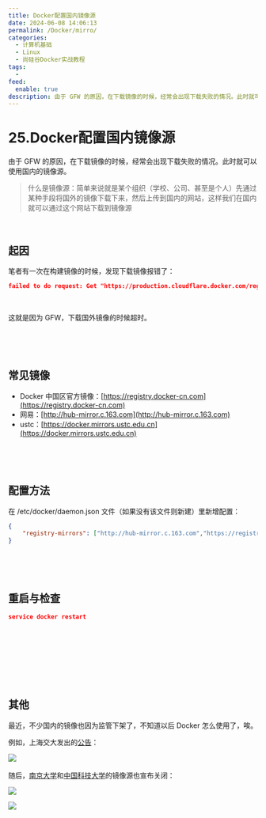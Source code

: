 ```yaml
---
title: Docker配置国内镜像源
date: 2024-06-08 14:06:13
permalink: /Docker/mirro/
categories:
  - 计算机基础
  - Linux
  - 尚硅谷Docker实战教程
tags:
  - 
feed:
  enable: true
description: 由于 GFW 的原因，在下载镜像的时候，经常会出现下载失败的情况。此时就可以使用国内的镜像源。
---
```


# 25.Docker配置国内镜像源

由于 GFW 的原因，在下载镜像的时候，经常会出现下载失败的情况。此时就可以使用国内的镜像源。

<!-- more -->

> 什么是镜像源：简单来说就是某个组织（学校、公司、甚至是个人）先通过某种手段将国外的镜像下载下来，然后上传到国内的网站，这样我们在国内就可以通过这个网站下载到镜像源

‍

## 起因

笔者有一次在构建镜像的时候，发现下载镜像报错了：

```json
failed to do request: Get "https://production.cloudflare.docker.com/registry-v2/docker/registry/v2/blobs/sha256/e7/e7d39d4d8569a6203be5b7a118d4d92526b267087023a49ee0868f7c50190191/data?verify=1717770949-vcXzP%2BxUA2JIB7lugP3KRzgJpZA%3D": dial tcp 108.160.165.53:443: i/o timeout
```

‍

这就是因为 GFW，下载国外镜像的时候超时。

‍

‍

## 常见镜像

* Docker 中国区官方镜像：[https://registry.docker-cn.com](https://registry.docker-cn.com)
* 网易：[http://hub-mirror.c.163.com](http://hub-mirror.c.163.com)
* ustc：[https://docker.mirrors.ustc.edu.cn](https://docker.mirrors.ustc.edu.cn)

‍

‍

## 配置方法

在 /etc/docker/daemon.json 文件（如果没有该文件则新建）里新增配置：

```json
{
    "registry-mirrors": ["http://hub-mirror.c.163.com","https://registry.docker-cn.com","https://docker.mirrors.ustc.edu.cn"]
}
```

‍

‍

## 重启与检查

```json
service docker restart
```

‍

‍

‍

‍

## 其他

最近，不少国内的镜像也因为监管下架了，不知道以后 Docker 怎么使用了，唉。

例如，上海交大发出的[公告](https://sjtug.org/post/mirror-news/2024-06-06-takedown-dockerhub/)：

​![](assets/image-20240608173804-oych0dr.png)​


随后，[南京大学](https://mirrors.nju.edu.cn/news/1)和[中国科技大学](https://mirrors.ustc.edu.cn/help/dockerhub.html#_3)的镜像源也宣布关闭：


![](https://image.peterjxl.com/blog/image-20240609102025-ev2ebg2.png)


![](https://image.peterjxl.com/blog/image-20240609102040-gupapkv.png)